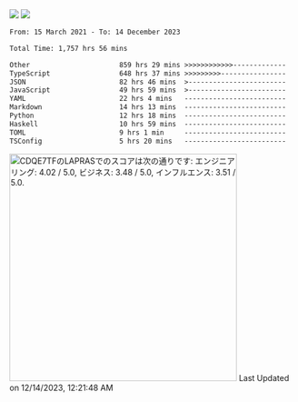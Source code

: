 <div>
  <img src="https://github-readme-stats.vercel.app/api?username=naporin0624&count_private=true&show_icons=true" />
  <img src="https://github-readme-stats.vercel.app/api/top-langs/?username=naporin0624&layout=compact&hide=css" />
  <!--START_SECTION:waka-->

```txt
From: 15 March 2021 - To: 14 December 2023

Total Time: 1,757 hrs 56 mins

Other                      859 hrs 29 mins >>>>>>>>>>>>-------------   48.89 %
TypeScript                 648 hrs 37 mins >>>>>>>>>----------------   36.90 %
JSON                       82 hrs 46 mins  >------------------------   04.71 %
JavaScript                 49 hrs 59 mins  >------------------------   02.84 %
YAML                       22 hrs 4 mins   -------------------------   01.26 %
Markdown                   14 hrs 13 mins  -------------------------   00.81 %
Python                     12 hrs 18 mins  -------------------------   00.70 %
Haskell                    10 hrs 59 mins  -------------------------   00.63 %
TOML                       9 hrs 1 min     -------------------------   00.51 %
TSConfig                   5 hrs 20 mins   -------------------------   00.30 %
```

<!--END_SECTION:waka-->
  
  <!--START_SECTION:lapras-card-->
<p ><a href="https://lapras.com/public/CDQE7TF" target="_blank" rel="noopener noreferrer"><img alt="CDQE7TFのLAPRASでのスコアは次の通りです: エンジニアリング: 4.02 / 5.0, ビジネス: 3.48 / 5.0, インフルエンス: 3.51 / 5.0." src="https://lapras-card-generator.vercel.app/api/svg?e=4.02&b=3.48&i=3.51&b1=%23232323&b2=%236d6d6d&i1=%23212121&i2=%23818181&l=ja" width="400" ></a>  
Last Updated on 12/14/2023, 12:21:48 AM</p>
<!--END_SECTION:lapras-card-->
</div>
